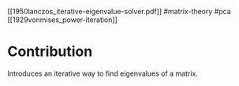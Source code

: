 [[1950lanczos_iterative-eigenvalue-solver.pdf]]
#matrix-theory #pca
[[1929vonmises_power-iteration]]

# Contribution 

   Introduces an iterative way to find eigenvalues of a matrix. 
